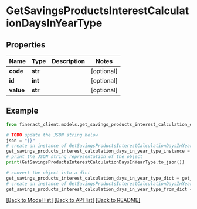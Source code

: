 # GetSavingsProductsInterestCalculationDaysInYearType


## Properties

Name | Type | Description | Notes
------------ | ------------- | ------------- | -------------
**code** | **str** |  | [optional] 
**id** | **int** |  | [optional] 
**value** | **str** |  | [optional] 

## Example

```python
from fineract_client.models.get_savings_products_interest_calculation_days_in_year_type import GetSavingsProductsInterestCalculationDaysInYearType

# TODO update the JSON string below
json = "{}"
# create an instance of GetSavingsProductsInterestCalculationDaysInYearType from a JSON string
get_savings_products_interest_calculation_days_in_year_type_instance = GetSavingsProductsInterestCalculationDaysInYearType.from_json(json)
# print the JSON string representation of the object
print(GetSavingsProductsInterestCalculationDaysInYearType.to_json())

# convert the object into a dict
get_savings_products_interest_calculation_days_in_year_type_dict = get_savings_products_interest_calculation_days_in_year_type_instance.to_dict()
# create an instance of GetSavingsProductsInterestCalculationDaysInYearType from a dict
get_savings_products_interest_calculation_days_in_year_type_from_dict = GetSavingsProductsInterestCalculationDaysInYearType.from_dict(get_savings_products_interest_calculation_days_in_year_type_dict)
```
[[Back to Model list]](../README.md#documentation-for-models) [[Back to API list]](../README.md#documentation-for-api-endpoints) [[Back to README]](../README.md)


